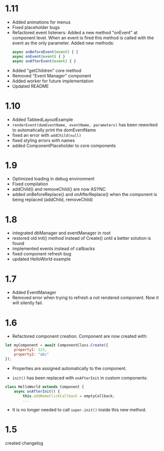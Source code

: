 # 1.11
- Added animations for menus
- Fixed placeholder bugs
- Refactored event listeners:
    Added a new method "onEvent" at component level. When an event is fired this method is called with the event as the only parameter.
    Added new methods:
    ```javascript
    async onBeforeEvent(event) { }
    async onEvent(event) { }
    async onAfterEvent(event) { }
    ```
- Added "getChildren" core method
- Removed "Event Manager" component
- Added worker for future implementation
- Updated README

# 1.10
- Added TabbedLayoutExample
- `renderEvent(domEventName, eventName, parameters)` has been reworked to automatically print the domEventName
- fixed an error with `addChild(null)`
- fixed styling errors with names
- added ComponentPlaceholder to core components

# 1.9
- Optimized loading in debug environment
- Fixed compilation
- addChild() and removeChild() are now ASYNC
- added onBeforeReplace() and onAfterReplace() when the component is being replaced (addChild, removeChild)

# 1.8
- integrated dbManager and eventManager in root
- restored old init() method instead of Create() until a better solution is found
- implemented events instead of callbacks
- fixed component refresh bug
- updated HelloWorld example

# 1.7
- Added EventManager
- Removed error when trying to refresh a not rendered component. Now it will silently fail.

# 1.6
- Refactored component creation. Component are now created with:
```javascript
let myComponent = await ComponentClass.Create({
    property1: 123,
    property2: "abc"
});
```

- Properties are assigned automatically to the component.

- `init()` has been replaced with `onAfterInit` in custom components:
```javascript
class HelloWorld extends Component {
    async onAfterInit() {
        this.addNameClickCallback = emptyCallback;
        ...
```

- It is no longer needed to call `super.init()` inside this new method.

# 1.5
created changelog